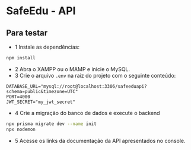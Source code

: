 # SafeEdu - API

## Para testar
- 1 Instale as dependências:
```bash
npm install
```
- 2 Abra o XAMPP ou o MAMP e inicie o MySQL.
- 3 Crie o arquivo `.env` na raiz do projeto com o seguinte conteúdo:
```env
DATABASE_URL="mysql://root@localhost:3306/safeeduapi?schema=public&timezone=UTC"
PORT=4000
JWT_SECRET="my_jwt_secret"
```
- 4 Crie a migração do banco de dados e execute o backend
```bash
npx prisma migrate dev --name init
npx nodemon
```
- 5 Acesse os links da documentação da API apresentados no console.
